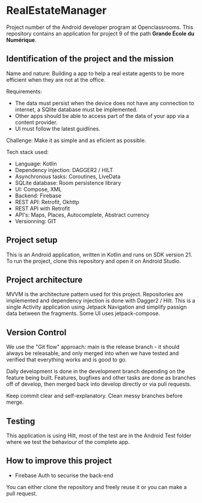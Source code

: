 # RealEstateManager

Project number of the Android developer program at Openclassrooms. 
This repository contains an application for project 9 of the path **Grande École du Numérique**. 

## Identification of the project and the mission

Name and nature: 
Building a app to help a real estate agents to be more efficient when they are not at the office.  

Requirements: 
* The data must persist when the device does not have any connection to internet, a SQlite database must be implemented.
* Other apps should be able to access part of the data of your app via a content provider.
* UI must follow the latest guidlines.

Challenge: 
Make it as simple and as eficient as possible.

Tech stack used:
* Language: Kotlin
* Dependency injection: DAGGER2 / HILT
* Asynchronous tasks: Coroutines, LiveData
* SQLite database: Room persistence library
* UI: Compose, XML
* Backend: Firebase
* REST API: Retrofit, Okhttp 
* REST API with Retrofit
* API's: Maps, Places, Autocomplete, Abstract currency
* Versionning: GIT

## Project setup

This is an Android application, written in Kotlin and runs on SDK version 21. To run the project, clone this repository and open it on Android Studio. 

## Project architecture

MVVM is the architecture pattern used for this project. Repositories are implemented and dependency injection is done with Dagger2 / Hilt.
This is a single Activity application using Jetpack Navigation and simplify passign data between the fragments.
Some UI uses jetpack-compose.

## Version Control

We use the "Git flow" approach: main is the release branch - it should always be releasable, and only merged into when we have tested and verified that everything works and is good to go. 

Daily development is done in the development branch depending on the feature being built. Features, bugfixes and other tasks are done as branches off of develop, then merged back into develop directly or via pull requests.

Keep commit clear and self-explanatory. Clean messy branches before merge. 

## Testing

This application is using Hilt, most of the test are in the Android Test folder where we test the behaviour of the complete app. 

## How to improve this project

* Firebase Auth to securise the back-end

You can either clone the repository and freely reuse it or you can make a pull request.
